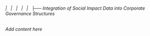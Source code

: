 ###### |   |   |   |   |   ├── Integration of Social Impact Data into Corporate Governance Structures

*Add content here*
